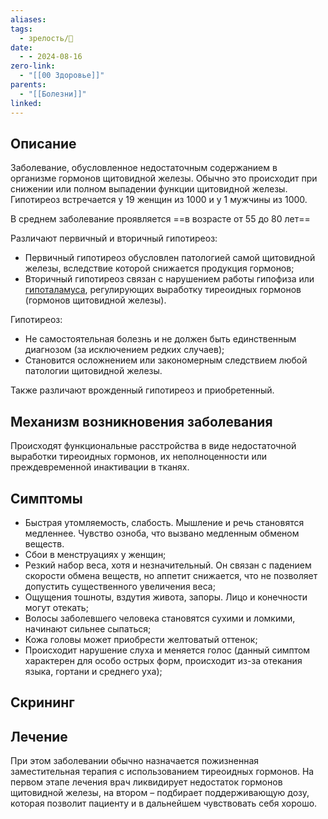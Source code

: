```yaml
---
aliases: 
tags:
  - зрелость/🌱
date:
  - - 2024-08-16
zero-link:
  - "[[00 Здоровье]]"
parents:
  - "[[Болезни]]"
linked:
---
```

## Описание
Заболевание, обусловленное недостаточным содержанием в организме гормонов щитовидной железы. Обычно это происходит при снижении или полном выпадении функции щитовидной железы. Гипотиреоз встречается у 19 женщин из 1000 и у 1 мужчины из 1000.

В среднем заболевание проявляется ==в возрасте от 55 до 80 лет==

Различают первичный и вторичный гипотиреоз:
- Первичный гипотиреоз обусловлен патологией самой щитовидной железы, вследствие которой снижается продукция гормонов;
- Вторичный гипотиреоз связан с нарушением работы гипофиза или [гипоталамуса](Гипоталамус.md), регулирующих выработку тиреоидных гормонов (гормонов щитовидной железы).

Гипотиреоз:
- Не самостоятельная болезнь и не должен быть единственным диагнозом (за исключением редких случаев);
- Становится осложнением или закономерным следствием любой патологии щитовидной железы.

Также различают врожденный гипотиреоз и приобретенный.

## Механизм возникновения заболевания
Происходят функциональные расстройства в виде недостаточной выработки тиреоидных гормонов, их неполноценности или преждевременной инактивации в тканях.
## Симптомы
- Быстрая утомляемость, слабость. Мышление и речь становятся медленнее. Чувство озноба, что вызвано медленным обменом веществ.
- Сбои в менструациях у женщин;
- Резкий набор веса, хотя и незначительный. Он связан с падением скорости обмена веществ, но аппетит снижается, что не позволяет допустить существенного увеличения веса;
- Ощущения тошноты, вздутия живота, запоры. Лицо и конечности могут отекать;
- Волосы заболевшего человека становятся сухими и ломкими, начинают сильнее сыпаться;
- Кожа головы может приобрести желтоватый оттенок;
- Происходит нарушение слуха и меняется голос (данный симптом характерен для особо острых форм, происходит из-за отекания языка, гортани и среднего уха);
## Скрининг
## Лечение
При этом заболевании обычно назначается пожизненная заместительная терапия с использованием тиреоидных гормонов. На первом этапе лечения врач ликвидирует недостаток гормонов щитовидной железы, на втором – подбирает поддерживающую дозу, которая позволит пациенту и в дальнейшем чувствовать себя хорошо.